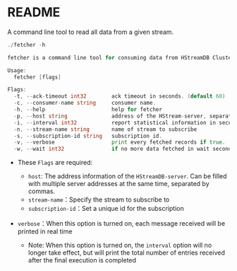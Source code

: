 # README

A command line tool to read all data from a given stream.

```go
./fetcher -h

fetcher is a command line tool for consuming data from HStreamDB Cluster.

Usage:
  fetcher [flags]

Flags:
  -t, --ack-timeout int32        ack timeout in seconds. (default 60)
  -c, --consumer-name string     consumer name.
  -h, --help                     help for fetcher
  -p, --host string              address of the HStream-server, separated by commas. e.g. 127.0.0.1:6570,127.0.0.2:6570,127.0.0.3:6570 (default "127.0.0.1:6570")
  -i, --interval int32           report statistical information in seconds. intervals less than and equal to 0 means report after all done. (default 3)
  -n, --stream-name string       name of stream to subscribe
  -s, --subscription-id string   subscription id.
  -v, --verbose                  print every fetched records if true.
  -w, --wait int32               if no more data fetched in wait seconds, then terminate. -1 means never stop. (default 60)
```

- These `Flags` are required:
  - `host`: The address information of the `HStreamDB-server`. Can be filled with multiple server addresses at the same time, separated by commas. 
  - `stream-name`：Specify the stream to subscribe to
  - `subscription-id`：Set a unique id for the subscription

- `verbose`：When this option is turned on, each message received will be printed in real time
  - Note:  When this option is turned on, the `interval` option will no longer take effect, but will print the total number of entries received after the final execution is completed